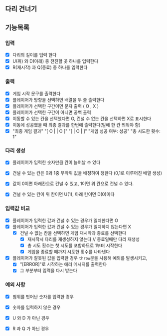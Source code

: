 ## 다리 건너기

## 기능목록

### 입력

- [x] 다리의 길이를 입력 한다
- [x] U(위) 와 D(아래) 중 전진할 곳 하나를 입력한다
- [x] R(재시작) 과 Q(종료) 중 하나를 입력한다

### 출력

- [x] 게임 시작 문구를 출력한다
- [x] 플레이어가 방향을 선택하면 배열을 두 줄 출력한다
- [x] 플레이어가 선택한 구간이면 문자 출력 ( O , X )
- [x] 플레이어가 선택한 구간이 아니면 공백 출력
- [x] 이동할 수 있는 칸을 선택했다면 O, 건널 수 없는 칸을 선택하면 X로 표시한다
- [x] 이동에 성공했을 때 최종 결과를 한번에 출력한다(밑에 한 칸 띄워야 함)
- [x] "최종 게임 결과"
  "[ O |  | O ]"
  "[  | O |  ]"
  "게임 성공 여부: 성공"
  "총 시도한 횟수: 1"

### 다리 생성

- [x] 플레이어가 입력한 숫자만큼 칸이 늘어날 수 있다
- [x] 건널 수 있는 칸은 0과 1중 무작위 값을 배정하여 정한다 (0,1로 이루어진 배열 생성)

- [x] 값이 0이면 아래칸으로 건널 수 있고, 1이면 위 칸으로 건널 수 있다.
- [x] 건널 수 있는 칸이 위 칸이면 U(1), 아래 칸이면 D(0)이다

### 입력값 비교

- [x] 플레이어가 입력한 값과 건널 수 있는 경우가 일치한다면 O
- [x] 플레이어가 입력한 값과 건널 수 있는 경우가 일치하지 않는다면 X
  - [x] 건널 수 없는 칸을 선택하면 게임 재시작과 종료를 선택한다
    - [x] 재시작시 다리를 재생성하지 않는다 // 종료일때만 다리 재생성
    - [x] 총 시도 횟수는 첫 시도를 포함하므로 1부터 시작한다
    - [x] 게임을 종료할 때까지 시도한 횟수를 나타낸다

- [x] 플레이어가 잘못된 값을 입력한 경우 `throw`문을 사용해 예외를 발생시키고,
    - [x] "[ERROR]"로 시작하는 에러 메시지를 출력한다
    - [x] 그 부분부터 입력을 다시 받는다

### 예외 사항

- [x] 범위를 벗어난 숫자를 입력한 경우
- [x] 숫자를 입력하지 않은 경우

- [x] U 와 D 가 아닌 경우 

- [x] R 과 Q 가 아닌 경우 

